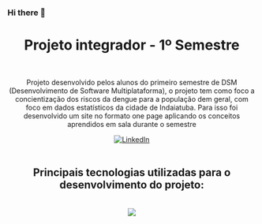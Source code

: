 ### Hi there 👋
 
<div align="center" style="text-align: center;">
<h1>Projeto integrador - 1º Semestre</h1>
<br>
<p>Projeto desenvolvido pelos alunos do primeiro semestre de DSM (Desenvolvimento de Software Multiplataforma), o projeto tem como foco a concientização dos riscos da dengue para a população dem geral, com foco em dados estatísticos da cidade de Indaiatuba. Para isso foi desenvolvido um site no formato one page aplicando os conceitos aprendidos em sala durante o semestre
</p> 

  [![LinkedIn](https://img.shields.io/badge/LinkedIn-0077B5?style=for-the-badge&logo=linkedin&logoColor=white)](https://www.linkedin.com/in/william-reis1989)
<br><br></div>
 
  <h2 align="center">Principais tecnologias utilizadas para o desenvolvimento do projeto:</h2>
</br>
<div align="center">
<img src="https://skillicons.dev/icons?i=linux,html,css,js,git,github,vscode,figma&perline=8" />
</div>